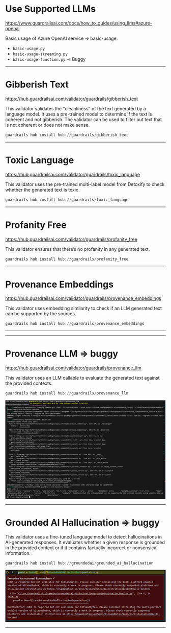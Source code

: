 # Use Supported LLMs

https://www.guardrailsai.com/docs/how_to_guides/using_llms#azure-openai

Basic usage of Azure OpenAI service => basic-usage:

* `basic-usage.py`
* `basic-usage-streaming.py`
* `basic-usage-function.py` => Buggy

---

# Gibberish Text

https://hub.guardrailsai.com/validator/guardrails/gibberish_text

This validator validates the "cleanliness" of the text generated by a language model. It uses a pre-trained model to determine if the text is coherent and not gibberish. The validator can be used to filter out text that is not coherent or does not make sense.

```powershell
guardrails hub install hub://guardrails/gibberish_text
```

---

# Toxic Language

https://hub.guardrailsai.com/validator/guardrails/toxic_language

This validator uses the pre-trained multi-label model from Detoxify to check whether the generated text is toxic.

```powershell
guardrails hub install hub://guardrails/toxic_language
```

---

# Profanity Free

https://hub.guardrailsai.com/validator/guardrails/profanity_free

This validator ensures that there’s no profanity in any generated text. 

```powershell
guardrails hub install hub://guardrails/profanity_free
```

---

# Provenance Embeddings

https://hub.guardrailsai.com/validator/guardrails/provenance_embeddings

This validator uses embedding similarity to check if an LLM generated text can be supported by the sources. 

```powershell
guardrails hub install hub://guardrails/provenance_embeddings
```

---
---

# Provenance LLM => buggy

https://hub.guardrailsai.com/validator/guardrails/provenance_llm

This validator uses an LLM callable to evaluate the generated text against the provided contexts.

```powershell
guardrails hub install hub://guardrails/provenance_llm
```

![bug](image-1.png)

---

# Grounded AI Hallucination => buggy

This validator uses a fine-tuned language model to detect hallucinations in AI-generated responses. It evaluates whether a given response is grounded in the provided context or if it contains factually incorrect or nonsensical information.

```powershell
guardrails hub install hub://groundedai/grounded_ai_hallucination
```

![bug](image.png)

---
